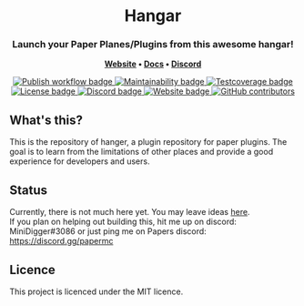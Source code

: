<h1 align="center">
    Hangar <!-- todo replace with logo? -->
</h1>

<h3 align="center">
	Launch your Paper Planes/Plugins from this awesome hangar!
</h3>

<p align="center">
	<strong>
		<a href="#">Website</a>
		•
		<a href="#">Docs</a>
		•
		<a href="https://discord.gg/sUKmcsG">Discord</a>
	</strong>
</p>

<p align="center">
    <a href="https://github.com/minidigger/hangar/workflows/Publish">
        <img alt="Publish workflow badge" src="https://github.com/minidigger/hangar/workflows/Publish/badge.svg?branch=master" />
    </a>
    <a href="https://codeclimate.com/github/MiniDigger/Hangar/maintainability">
        <img alt="Maintainability badge" src="https://api.codeclimate.com/v1/badges/b44e6fcebacc95dc9792/maintainability" />
    </a>
    <a href="https://codeclimate.com/github/MiniDigger/Hangar/test_coverage">
        <img alt="Testcoverage badge" src="https://api.codeclimate.com/v1/badges/b44e6fcebacc95dc9792/test_coverage" />
    </a>
    <a href="https://github.com/MiniDigger/Hangar/blob/master/LICENSE">
        <img alt="License badge" src="https://img.shields.io/github/license/minidigger/hangar">
    </a>
    <a href="https://discord.gg/sUKmcsG">
        <img alt="Discord badge" src="https://img.shields.io/discord/183155267402334209?label=discord">
    </a>
    <a href="https://discord.gg/sUKmcsG">
        <img alt="Website badge" src="https://img.shields.io/website?down_color=red&down_message=down&up_color=green&up_message=up&url=https%3A%2F%2Fhttp%3A%2F%2Fhangar.minidigger.me%2F">
    </a>
    <a href="https://github.com/MiniDigger/Hangar/graphs/contributors">
        <img alt="GitHub contributors" src="https://img.shields.io/github/contributors/minidigger/hangar">
    </a>
</p>

## What's this?

This is the repository of hanger, a plugin repository for paper plugins. 
The goal is to learn from the limitations of other places and provide a good experience for developers and users.

## Status

Currently, there is not much here yet. You may leave ideas [here](https://github.com/MiniDigger/Hangar/issues/1).  
If you plan on helping out building this, hit me up on discord: MiniDigger#3086 or just ping me on Papers discord: https://discord.gg/papermc 

## Licence

This project is licenced under the MIT licence.
